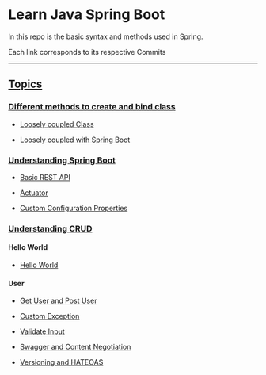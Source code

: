 # Learn Java Spring Boot

In this repo is the basic syntax and methods used in Spring.

Each link corresponds to its respective Commits

<hr>

## <u>Topics</u>

### <u>Different methods to create and bind class</u>

- [Loosely coupled Class](https://github.com/nk-reichenbach-fall/learn-spring-boot/commit/c91fe5a58450e6e3adb87e9cb597f19ca6c3e66f)

- [Loosely coupled with Spring Boot](https://github.com/nk-reichenbach-fall/learn-spring-boot/commit/c6321222374d976ded6be72d7a35897c7d6370de)

### <u>Understanding Spring Boot</u>

- [Basic REST API](https://github.com/nk-reichenbach-fall/learn-spring-boot/commit/a77abd428c25ecf4cea97ee2a3d10f0c2da031a3)

- [Actuator](https://github.com/nk-reichenbach-fall/learn-spring-boot/commit/d5caaaf47b1c689f39e68d9d47bbb8e645747e5d)

- [Custom Configuration Properties](https://github.com/nk-reichenbach-fall/learn-spring-boot/commit/ae2175a97669da8ac98a344ed8619c88594e45d4)

### <u>Understanding CRUD</u>

#### Hello World

- [Hello World](https://github.com/nk-reichenbach-fall/learn-spring-boot/commit/230060e9a35c962c987d8b5f1bcf4eaf187a7b68)

#### User

- [Get User and Post User](https://github.com/nk-reichenbach-fall/learn-spring-boot/commit/f2cfcf2bb28934a8baba90f1676075268a916394)

- [Custom Exception](https://github.com/nk-reichenbach-fall/learn-spring-boot/commit/e65718823a8e79132eaf54e6d276f3d5ec9f3e86)

- [Validate Input](https://github.com/nk-reichenbach-fall/learn-spring-boot/commit/361a97d1f218e5a9efd8d52b82aac866e8bf00c9)

- [Swagger and Content Negotiation](https://github.com/nk-reichenbach-fall/learn-spring-boot/commit/189ac45cd9eefb62ea64d519926f9d7ea79877a8)

- [Versioning and HATEOAS](https://github.com/nk-reichenbach-fall/learn-spring-boot/commit/adc98d3181908b8cb44282a23c0c237d14551508)